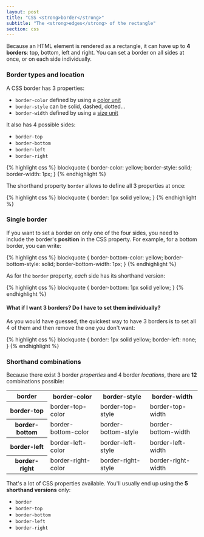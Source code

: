 ```yaml
---
layout: post
title: "CSS <strong>border</strong>"
subtitle: "The <strong>edges</strong> of the rectangle"
section: css
---
```


Because an HTML element is rendered as a rectangle, it can have up to **4 borders**: top, bottom, left and right. You can set a border on all sides at once, or on each side individually.

### Border types and location

A CSS border has 3 properties:

* `border-color` defined by using a [color unit](css-color-units.html)
* `border-style` can be solid, dashed, dotted...
* `border-width` defined by using a [size unit](css-size-units.html)

It also has 4 possible sides:

* `border-top`
* `border-bottom`
* `border-left`
* `border-right`

{% highlight css %}
blockquote { border-color: yellow; border-style: solid; border-width: 1px; }
{% endhighlight %}

The shorthand property `border` allows to define all 3 properties at once:

{% highlight css %}
blockquote { border: 1px solid yellow; }
{% endhighlight %}

### Single border

If you want to set a border on only one of the four sides, you need to include the border's **position** in the CSS property. For example, for a bottom border, you can write:

{% highlight css %}
blockquote { border-bottom-color: yellow; border-bottom-style: solid; border-bottom-width: 1px; }
{% endhighlight %}

As for the `border` property, _each_ side has its shorthand version:

{% highlight css %}
blockquote { border-bottom: 1px solid yellow; }
{% endhighlight %}

#### What if I want 3 borders? Do I have to set them individually?

As you would have guessed, the quickest way to have 3 borders is to set all 4 of them and then remove the one you don't want:

{% highlight css %}
blockquote { border: 1px solid yellow; border-left: none; }
{% endhighlight %}

### Shorthand combinations

Because there exist 3 border _properties_ and 4 border _locations_, there are **12** combinations possible:

<div class="table">
  <table>
    <tr>
      <th>border</th>
      <th>border-color</th>
      <th>border-style</th>
      <th>border-width</th>
    </tr>
    <tr>
      <th>border-top</th>
      <td>border-top-color</td>
      <td>border-top-style</td>
      <td>border-top-width</td>
    </tr>
    <tr>
      <th>border-bottom</th>
      <td>border-bottom-color</td>
      <td>border-bottom-style</td>
      <td>border-bottom-width</td>
    </tr>
    <tr>
      <th>border-left</th>
      <td>border-left-color</td>
      <td>border-left-style</td>
      <td>border-left-width</td>
    </tr>
    <tr>
      <th>border-right</th>
      <td>border-right-color</td>
      <td>border-right-style</td>
      <td>border-right-width</td>
    </tr>
  </table>
</div>

That's a lot of CSS properties available. You'll usually end up using the **5 shorthand versions** only:

* `border`
* `border-top`
* `border-bottom`
* `border-left`
* `border-right`
